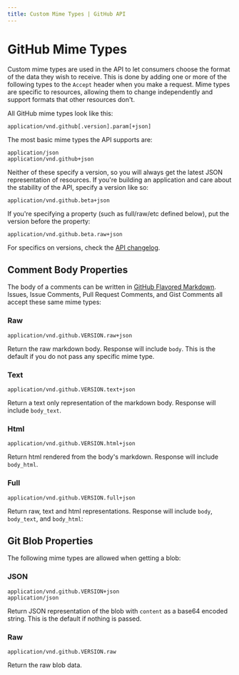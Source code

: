 ```yaml
---
title: Custom Mime Types | GitHub API
---
```


# GitHub Mime Types

Custom mime types are used in the API to let consumers choose the format
of the data they wish to receive. This is done by adding one or more of
the following types to the `Accept` header when you make a request. Mime
types are specific to resources, allowing them to change independently
and support formats that other resources don't.

All GitHub mime types look like this:

    application/vnd.github[.version].param[+json]

The most basic mime types the API supports are:

    application/json
    application/vnd.github+json

Neither of these specify a version, so you will always get the latest
JSON representation of resources.  If you're building an application and
care about the stability of the API, specify a version like so:

    application/vnd.github.beta+json

If you're specifying a property (such as full/raw/etc defined below),
put the version before the property:

    application/vnd.github.beta.raw+json

For specifics on versions, check the [API changelog](/v3/changelog).

## Comment Body Properties

The body of a comments can be written in [GitHub Flavored Markdown][gfm].
Issues, Issue Comments, Pull Request Comments, and Gist Comments all
accept these same mime types:

### Raw

    application/vnd.github.VERSION.raw+json

Return the raw markdown body. Response will include `body`. This is the
default if you do not pass any specific mime type.

### Text

    application/vnd.github.VERSION.text+json

Return a text only representation of the markdown body. Response will
include `body_text`.

### Html

    application/vnd.github.VERSION.html+json

Return html rendered from the body's markdown. Response will include
`body_html`.

### Full

    application/vnd.github.VERSION.full+json

Return raw, text and html representations. Response will include `body`,
`body_text`, and `body_html`:

## Git Blob Properties

The following mime types are allowed when getting a blob:

### JSON

    application/vnd.github.VERSION+json
    application/json

Return JSON representation of the blob with `content` as a base64
encoded string. This is the default if nothing is passed.

### Raw

    application/vnd.github.VERSION.raw

Return the raw blob data.

[gfm]:http://github.github.com/github-flavored-markdown/
